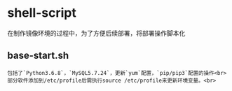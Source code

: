 shell-script
============
在制作镜像环境的过程中，为了方便后续部署，将部署操作脚本化<br>

base-start.sh
-------------
    包括了`Python3.6.8`，`MySQL5.7.24`，更新`yum`配置，`pip/pip3`配置的操作<br>
    部分软件添加到/etc/profile后需执行source /etc/profile来更新环境变量。<br>

